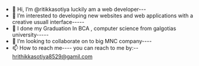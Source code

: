 - 👋 Hi, I’m @ritikkasotiya
luckily am a web developer---
- 👀 I’m interested to developing new websites and web applications with a creative usuall interface----- 
- 🌱 I done my Graduation In BCA , computer science from galgotias university-----
- 💞️ I’m looking to collaborate on to big MNC company----
- 📫 How to reach me---- you can reach to me by:-- hrithikkasotiya8529@gamil.com

<!---
ritikkasotiya/ritikkasotiya is a ✨ special ✨ repository because its `README.md` (this file) appears on your GitHub profile.
You can click the Preview link to take a look at your changes.
--->
